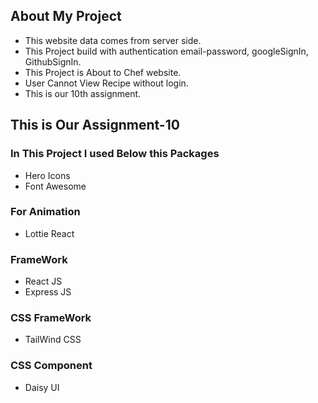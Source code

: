 ## About My Project
* This website data comes from server side.
* This Project build with authentication email-password, googleSignIn, GithubSignIn.
* This Project is About to Chef website.
* User Cannot View Recipe without login.
* This is our 10th assignment.

## This is Our Assignment-10
### In This Project I used Below this Packages
* Hero Icons
* Font Awesome

### For Animation
* Lottie React

### FrameWork
* React JS
* Express JS


### CSS FrameWork
* TailWind CSS

### CSS Component
* Daisy UI